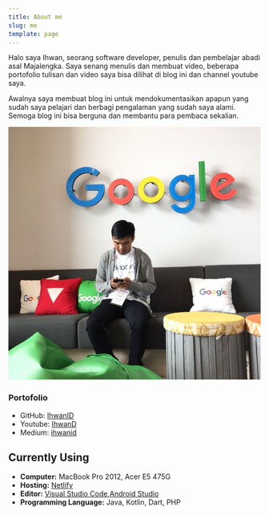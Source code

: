 ```yaml
---
title: About me
slug: me
template: page
---
```


Halo saya Ihwan, seorang  software developer, penulis dan pembelajar abadi asal Majalengka. Saya senang menulis dan membuat video, beberapa portofolio tulisan dan video saya bisa dilihat di blog ini dan channel youtube saya. 

Awalnya saya membuat blog ini untuk mendokumentasikan apapun yang sudah saya pelajari dan berbagi pengalaman yang sudah saya alami. Semoga blog ini bisa berguna dan membantu para pembaca sekalian. 

![Me](../images/me.jpg)

### Portofolio

- GitHub: [IhwanID](https://github.com/IhwanID)
- Youtube: [IhwanD](https://youtube.com/ihwand)
- Medium: [ihwanid](https://medium.com/@ihwanid)


## Currently Using

- **Computer:** MacBook Pro 2012, Acer E5 475G
- **Hosting:** [Netlify](https://netlify.com)
- **Editor:** [Visual Studio Code](https://code.visualstudio.com/),[Android Studio](https://developer.android.com/studio)
- **Programming Language:** Java, Kotlin, Dart, PHP